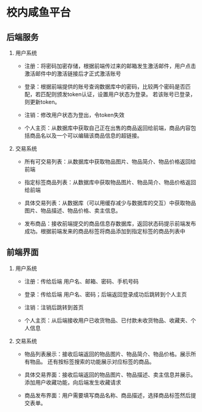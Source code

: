 # 校内咸鱼平台

## 后端服务

1. 用户系统

    - 注册：将密码加密存储，根据前端传过来的邮箱发生激活邮件，用户点击激活邮件中的激活链接后才正式激活账号

    - 登录：根据前端提供的账号查询数据库中的密码，比较两个密码是否匹配，若匹配则颁发token认证，设置用户状态为登录。
    若该账号已登录，则更新token。

    - 注销：修改用户状态为登出，令token失效

    - 个人主页：从数据库中获取自己正在出售的商品返回给前端，商品内容包括商品名以及一个可以编辑该商品信息的超链接。

2. 交易系统

    - 所有可交易列表：从数据库中获取物品图片、物品简介、物品价格返回给前端

    - 指定标签商品列表：从数据库中获取物品图片、物品简介、物品价格返回给前端

    - 具体交易列表：从数据库（可以用缓存减少与数据库的交互）中获取物品图片、物品描述、物品价格、卖主信息。

    - 发布商品：接收前端提交的商品信息存数据库，返回状态码提示前端发布成功。根据前端发来的商品标签将商品添加到指定标签的商品列表中

## 前端界面

1. 用户系统

    - 注册：传给后端 用户名、邮箱、密码、手机号码

    - 登录：传给后端 用户名、密码；后端返回登录成功后跳转到个人主页

    - 注销：注销后跳转到首页

    - 个人主页：从后端接收用户已收货物品、已付款未收货物品、收藏夹、个人信息

2. 交易系统

    - 物品列表展示：接收后端返回的物品图片、物品简介、物品价格。展示所有物品。
    还有按标签搜索的功能展示对应标签的商品。

    - 具体交易界面：接收后端返回的物品图片、物品描述、卖主信息并展示。添加用户收藏功能，向后端发生收藏请求

    - 商品发布界面：用户需要填写商品名称、商品描述，选择商品标签然后提交表单。
